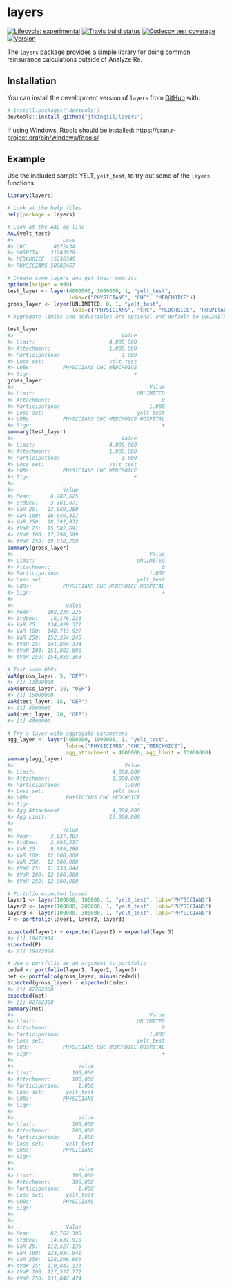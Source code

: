 
<!-- README.md is generated from README.Rmd. Please edit that file -->

# layers

<!-- badges: start -->

[![Lifecycle:
experimental](https://img.shields.io/badge/lifecycle-experimental-orange.svg)](https://www.tidyverse.org/lifecycle/#experimental)
[![Travis build
status](https://travis-ci.com/jfkingiii/layers.svg?branch=master)](https://travis-ci.com/jfkingiii/layers)
[![Codecov test
coverage](https://codecov.io/gh/jfkingiii/layers/branch/master/graph/badge.svg)](https://codecov.io/gh/jfkingiii/layers?branch=master)
[![Version](https://img.shields.io/github/v/tag/jfkingiii/layers?label=Version)](https://github.com/jfkingiii/layers/tags)
<!-- badges: end -->

The `layers` package provides a simple library for doing common
reinsurance calculations outside of Analyze Re.

## Installation

You can install the development version of `layers` from
[GitHub](https://github.com/) with:

``` r
# install.packages("devtools")
devtools::install_github("jfkingiii/layers")
```

If using Windows, Rtools should be installed:
<https://cran.r-project.org/bin/windows/Rtools/>

## Example

Use the included sample YELT, `yelt_test`, to try out some of the
`layers` functions.

``` r
library(layers)

# Look at the help files
help(package = layers)

# Look at the AAL by line
AAL(yelt_test)
#>                Loss
#> CHC         4872434
#> HOSPITAL   31243978
#> MEDCHOICE  15236345
#> PHYSICIANS 50882467

# Create some layers and get their metrics
options(scipen = 999)
test_layer <- layer(4000000, 1000000, 1, "yelt_test",
                    lobs=c("PHYSICIANS", "CHC", "MEDCHOICE"))
gross_layer <- layer(UNLIMITED, 0, 1, "yelt_test",
                     lobs=c("PHYSICIANS", "CHC", "MEDCHOICE", "HOSPITAL"))
# Aggregate limits and deductibles are optional and default to UNLIMITED and 0.

test_layer
#>                                   Value
#> Limit:                        4,000,000
#> Attachment:                   1,000,000
#> Participation:                    1.000
#> Loss set:                     yelt_test
#> LOBs:          PHYSICIANS CHC MEDCHOICE
#> Sign:                                 +
gross_layer
#>                                            Value
#> Limit:                                 UNLIMITED
#> Attachment:                                    0
#> Participation:                             1.000
#> Loss set:                              yelt_test
#> LOBs:          PHYSICIANS CHC MEDCHOICE HOSPITAL
#> Sign:                                          +
summary(test_layer)
#>                                   Value
#> Limit:                        4,000,000
#> Attachment:                   1,000,000
#> Participation:                    1.000
#> Loss set:                     yelt_test
#> LOBs:          PHYSICIANS CHC MEDCHOICE
#> Sign:                                 +
#> 
#>                Value
#> Mean:      6,782,625
#> StdDev:    3,381,071
#> VaR 25:   13,889,280
#> VaR 100:  16,049,317
#> VaR 250:  18,392,032
#> tVaR 25:  15,582,691
#> tVaR 100: 17,798,589
#> tVaR 250: 19,018,259
summary(gross_layer)
#>                                            Value
#> Limit:                                 UNLIMITED
#> Attachment:                                    0
#> Participation:                             1.000
#> Loss set:                              yelt_test
#> LOBs:          PHYSICIANS CHC MEDCHOICE HOSPITAL
#> Sign:                                          +
#> 
#>                 Value
#> Mean:     102,235,225
#> StdDev:    16,176,233
#> VaR 25:   134,029,327
#> VaR 100:  148,713,927
#> VaR 250:  152,354,245
#> tVaR 25:  141,894,334
#> tVaR 100: 151,802,890
#> tVaR 250: 154,059,363

# Test some OEPs
VaR(gross_layer, 5, "OEP")
#> [1] 11000000
VaR(gross_layer, 10, "OEP")
#> [1] 15000000
VaR(test_layer, 15, "OEP")
#> [1] 4000000
VaR(test_layer, 20, "OEP")
#> [1] 4000000

# Try a layer with aggregate parameters
agg_layer <- layer(4000000, 1000000, 1, "yelt_test",
                   lobs=c("PHYSICIANS","CHC","MEDCHOICE"),
                   agg_attachment = 4000000, agg_limit = 12000000)
summary(agg_layer)
#>                                    Value
#> Limit:                         4,000,000
#> Attachment:                    1,000,000
#> Participation:                     1.000
#> Loss set:                      yelt_test
#> LOBs:           PHYSICIANS CHC MEDCHOICE
#> Sign:                                  -
#> Agg Attachment:                4,000,000
#> Agg Limit:                    12,000,000
#> 
#>                Value
#> Mean:      3,037,403
#> StdDev:    2,995,537
#> VaR 25:    9,889,280
#> VaR 100:  12,000,000
#> VaR 250:  12,000,000
#> tVaR 25:  11,133,044
#> tVaR 100: 12,000,000
#> tVaR 250: 12,000,000

# Portolio expected losses
layer1 <- layer(100000, 100000, 1, "yelt_test", lobs="PHYSICIANS")
layer2 <- layer(100000, 200000, 1, "yelt_test", lobs="PHYSICIANS")
layer3 <- layer(100000, 300000, 1, "yelt_test", lobs="PHYSICIANS")
P <- portfolio(layer1, layer2, layer3)

expected(layer1) + expected(layer2) + expected(layer3)
#> [1] 19472924
expected(P)
#> [1] 19472924

# Use a portfolio as an argument to portfolio
ceded <- portfolio(layer1, layer2, layer3)
net <- portfolio(gross_layer, minus(ceded))
expected(gross_layer) - expected(ceded)
#> [1] 82762300
expected(net)
#> [1] 82762300
summary(net)
#>                                            Value
#> Limit:                                 UNLIMITED
#> Attachment:                                    0
#> Participation:                             1.000
#> Loss set:                              yelt_test
#> LOBs:          PHYSICIANS CHC MEDCHOICE HOSPITAL
#> Sign:                                          +
#> 
#>                     Value
#> Limit:            100,000
#> Attachment:       100,000
#> Participation:      1.000
#> Loss set:       yelt_test
#> LOBs:          PHYSICIANS
#> Sign:                   -
#> 
#>                     Value
#> Limit:            100,000
#> Attachment:       200,000
#> Participation:      1.000
#> Loss set:       yelt_test
#> LOBs:          PHYSICIANS
#> Sign:                   -
#> 
#>                     Value
#> Limit:            100,000
#> Attachment:       300,000
#> Participation:      1.000
#> Loss set:       yelt_test
#> LOBs:          PHYSICIANS
#> Sign:                   -
#> 
#> 
#>                 Value
#> Mean:      82,762,300
#> StdDev:    14,631,910
#> VaR 25:   112,527,136
#> VaR 100:  123,037,841
#> VaR 250:  128,296,989
#> tVaR 25:  119,841,123
#> tVaR 100: 127,537,772
#> tVaR 250: 131,842,474
```
